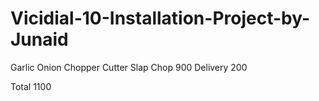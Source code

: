 # Vicidial-10-Installation-Project-by-Junaid
Garlic Onion Chopper Cutter Slap Chop 900
Delivery 200

Total 1100
